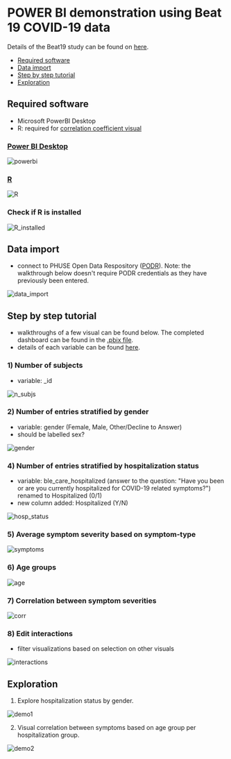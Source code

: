 # POWER BI demonstration using Beat 19 COVID-19 data

Details of the Beat19 study can be found on [here](https://clinicaltrials.gov/ct2/show/NCT04321811).

* [Required software](#required-software)
* [Data import](#data-import)
* [Step by step tutorial](#step-by-step-tutorial)
* [Exploration](#exploration)

## Required software
* Microsoft PowerBI Desktop
* R: required for [correlation coefficient visual](https://appsource.microsoft.com/en-us/product/power-bi-visuals/WA104380814?tab=Overview)

### [Power BI Desktop](https://powerbi.microsoft.com/en-us/downloads/)

![powerbi](https://github.com/singha53/PODR/blob/master/sample_code/powerbi/screenshots/powerbi_installation.PNG)

### [R](https://cran.r-project.org/bin/windows/base/)

![R](https://github.com/singha53/PODR/blob/master/sample_code/powerbi/screenshots/R.PNG)

### Check if R is installed

![R_installed](https://github.com/singha53/PODR/blob/master/sample_code/powerbi/screenshots/check_r_version.gif)

## Data import

* connect to PHUSE Open Data Respository ([PODR](https://github.com/phuse-org/PODR/blob/master/documentation/power_bi/NIHPO_PHUSE_PowerBI.pdf)). Note: the walkthrough below doesn't require PODR credentials as they have previously been entered.

![data_import](https://github.com/singha53/PODR/blob/master/sample_code/powerbi/screenshots/data_import.gif)

## Step by step tutorial

* walkthroughs of a few visual can be found below. The completed dashboard can be found in the [.pbix file](https://github.com/singha53/PODR/blob/master/sample_code/powerbi/beat19_dashboard.pbix).
* details of each variable can be found [here](https://github.com/beat19-org/beat19-public-data).

### 1) Number of subjects
* variable: _id

![n_subjs](https://github.com/singha53/PODR/blob/master/sample_code/powerbi/screenshots/dashboard_nsubj.gif)

### 2) Number of entries stratified by gender
* variable: gender (Female, Male, Other/Decline to Answer)
* should be labelled sex?

![gender](https://github.com/singha53/PODR/blob/master/sample_code/powerbi/screenshots/dashboard_gender.gif)

### 4) Number of entries stratified by hospitalization status
* variable: ble_care_hospitalized (answer to the question: "Have you been or are you currently hospitalized for COVID-19 related symptoms?") renamed to Hospitalized (0/1)
* new column added: Hospitalized (Y/N)

![hosp_status](https://github.com/singha53/PODR/blob/master/sample_code/powerbi/screenshots/dashboard_hosp_status.gif)

### 5) Average symptom severity based on symptom-type

![symptoms](https://github.com/singha53/PODR/blob/master/sample_code/powerbi/screenshots/dashboard_symptoms.gif)

### 6) Age groups

![age](https://github.com/singha53/PODR/blob/master/sample_code/powerbi/screenshots/dashboard_age.gif)

### 7) Correlation between symptom severities

![corr](https://github.com/singha53/PODR/blob/master/sample_code/powerbi/screenshots/dashboard_corr.gif)

### 8) Edit interactions
* filter visualizations based on selection on other visuals

![interactions](https://github.com/singha53/PODR/blob/master/sample_code/powerbi/screenshots/dashboard_edit_interactions.gif)

## Exploration

1. Explore hospitalization status by gender.

![demo1](https://github.com/singha53/PODR/blob/master/sample_code/powerbi/screenshots/demo1.gif)

2. Visual correlation between symptoms based on age group per hospitalization group.

![demo2](https://github.com/singha53/PODR/blob/master/sample_code/powerbi/screenshots/demo2.gif)
